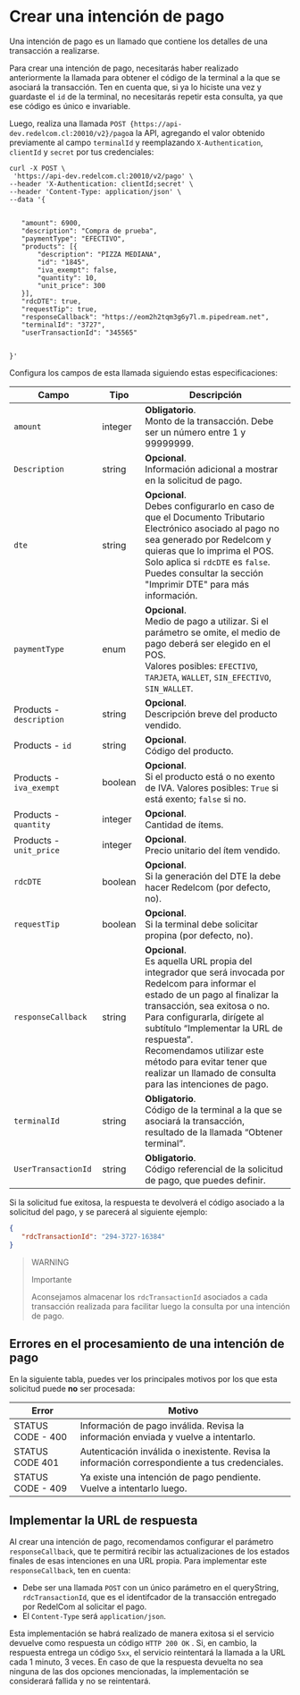 # Crear una intención de pago

Una intención de pago es un llamado que contiene los detalles de una transacción a realizarse.

Para crear una intención de pago, necesitarás haber realizado anteriormente la llamada para obtener el código de la terminal a la que se asociará la transacción. Ten en cuenta que, si ya lo hiciste una vez y guardaste el `id` de la terminal, no necesitarás repetir esta consulta, ya que ese código es único e invariable.

Luego, realiza una llamada `POST {https://api-dev.redelcom.cl:20010/v2}/pago`a la API, agregando el valor obtenido previamente al campo `terminalId` y reemplazando `X-Authentication`, `clientId` y `secret` por tus credenciales:

```curl
curl -X POST \
 'https://api-dev.redelcom.cl:20010/v2/pago' \
--header 'X-Authentication: clientId;secret' \
--header 'Content-Type: application/json' \
--data '{


   "amount": 6900,
   "description": "Compra de prueba",
   "paymentType": "EFECTIVO",
   "products": [{
       "description": "PIZZA MEDIANA",
       "id": "1845",
       "iva_exempt": false,
       "quantity": 10,
       "unit_price": 300
   }],
   "rdcDTE": true,
   "requestTip": true,
   "responseCallback": "https://eom2h2tqm3g6y7l.m.pipedream.net",
   "terminalId": "3727",
   "userTransactionId": "345565"


}'

```

Configura los campos de esta llamada siguiendo estas especificaciones:

| Campo | Tipo | Descripción |
|---|---|---|
| `amount` | integer | **Obligatorio**. <br>Monto de la transacción. Debe ser un número entre 1 y 99999999. |
| `Description` | string | **Opcional**. <br>Información adicional a mostrar en la solicitud de pago. |
| `dte` | string | **Opcional**. <br>Debes configurarlo en caso de que el Documento Tributario Electrónico asociado al pago no sea generado por Redelcom y quieras que lo imprima el POS. Solo aplica si `rdcDTE` es `false`. <br>Puedes consultar la sección "Imprimir DTE" para más información. |
| `paymentType` | enum | **Opcional**. <br>Medio de pago a utilizar. Si el parámetro se omite, el medio de pago deberá ser elegido en el POS. <br>Valores posibles: `EFECTIVO`, `TARJETA`, `WALLET`, `SIN_EFECTIVO`, `SIN_WALLET`. |
| Products - `description` | string | **Opcional**. <br>Descripción breve del producto vendido. |
| Products - `id` | string | **Opcional**. <br>Código del producto. |
| Products - `iva_exempt` | boolean | **Opcional**. <br>Si el producto está o no exento de IVA. Valores posibles: `True` si está exento; `false` si no. |
| Products - `quantity` | integer | **Opcional**. <br>Cantidad de ítems. |
| Products - `unit_price` | integer | **Opcional**. <br>Precio unitario del ítem vendido. |
| `rdcDTE` | boolean | **Opcional**. <br>Si la generación del DTE la debe hacer Redelcom (por defecto, no). |
| `requestTip` | boolean | **Opcional**. <br>Si la terminal debe solicitar propina (por defecto, no). |
| `responseCallback` | string | **Opcional**. <br>Es aquella URL propia del integrador que será invocada por Redelcom para informar el estado de un pago al finalizar la transacción, sea exitosa o no. Para configurarla, dirígete al subtítulo “Implementar la URL de respuesta”.<br>Recomendamos utilizar este método para evitar tener que realizar un llamado de consulta para las intenciones de pago. |
| `terminalId` | string | **Obligatorio**. <br>Código de la terminal a la que se asociará la transacción, resultado de la  llamada “Obtener terminal”.  |
| `UserTransactionId` | string | **Obligatorio**. <br>Código referencial de la solicitud de pago, que puedes definir. |


Si la solicitud fue exitosa, la respuesta te devolverá el código asociado a la solicitud del pago, y se parecerá al siguiente ejemplo: 

```json
{
   "rdcTransactionId": "294-3727-16384"
}

```


> WARNING
> 
> Importante
>
> Aconsejamos almacenar los `rdcTransactionId` asociados a cada transacción realizada para facilitar luego la consulta por una intención de pago.


## Errores en el procesamiento de una intención de pago

En la siguiente tabla, puedes ver los principales motivos por los que esta solicitud puede **no** ser procesada:

| Error | Motivo |
|---|---|
| STATUS CODE - 400 | Información de pago inválida. Revisa la información enviada y vuelve a intentarlo. |
| STATUS CODE 401 | Autenticación inválida o inexistente. Revisa la información correspondiente a tus credenciales. |
| STATUS CODE - 409 | Ya existe una intención de pago pendiente. Vuelve a intentarlo luego. |



## Implementar la URL de respuesta

Al crear una intención de pago, recomendamos configurar el parámetro `responseCallback`, que te permitirá recibir las actualizaciones de los estados finales de esas intenciones en una URL propia. 
Para implementar este `responseCallback`, ten en cuenta:  
- Debe ser una llamada `POST` con un único parámetro en el queryString, `rdcTransactionId`, que es el identifcador de la transacción entregado por RedelCom al solicitar el pago.
- El `Content-Type` será `application/json`.

Esta implementación se habrá realizado de manera exitosa si el servicio devuelve como respuesta un código `HTTP 200 OK` . Si, en cambio, la respuesta entrega un código `5xx`, el servicio reintentará la llamada a la URL cada 1 minuto, 3 veces. 
En caso de que la respuesta devuelta no sea ninguna de las dos opciones mencionadas, la implementación se considerará fallida y no se reintentará.

